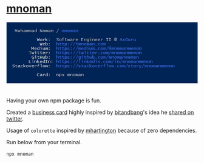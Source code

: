 # [mnoman](https://www.npmjs.com/package/mnoman)

<center><img width="550" style="margin-bottom: 20px;" src="pic.jpg" /></center>

Having your own npm package is fun.

Created a [business card](https://www.npmjs.com/package/mnoman) highly inspired by [bitandbang](https://twitter.com/bitandbang)'s idea he [shared on twitter](https://twitter.com/bitandbang/status/1075473070368919552).

Usage of `colorette` inspired by [mhartington](https://github.com/mhartington) because of zero dependencies.

Run below from your terminal.
```bash
npx mnoman
```